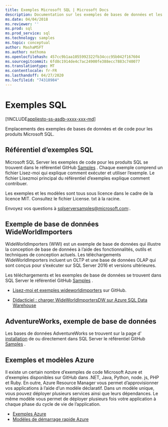 ```yaml
---
title: Exemples Microsoft SQL | Microsoft Docs
description: Documentation sur les exemples de bases de données et les liens vers des exemples pour les produits Microsoft SQL.
ms.date: 04/04/2018
ms.reviewer: ''
ms.prod: sql
ms.prod_service: sql
ms.technology: samples
ms.topic: conceptual
author: MashaMSFT
ms.author: mathoma
ms.openlocfilehash: 457cc9b1aa1055992322fb34ccc95b042f167604
ms.sourcegitcommit: 6fd8c1914de4c7ac24900fe388ecc7883c740077
ms.translationtype: MT
ms.contentlocale: fr-FR
ms.lasthandoff: 04/27/2020
ms.locfileid: "74318984"
---
```

# <a name="sql-samples"></a>Exemples SQL

[!INCLUDE[appliesto-ss-asdb-xxxx-xxx-md](../includes/appliesto-ss-asdb-asdw-pdw-md.md)]

Emplacements des exemples de bases de données et de code pour les produits Microsoft SQL.

## <a name="sql-samples-repository"></a>Référentiel d’exemples SQL

Microsoft SQL Server les exemples de code pour les produits SQL se trouvent dans le référentiel GitHub [Samples](https://github.com/microsoft/sql-server-samples) . Chaque exemple comprend un fichier Lisez-moi qui explique comment exécuter et utiliser l’exemple. Le fichier Lisezmoi principal du référentiel d’exemples explique comment contribuer. 

Les exemples et les modèles sont tous sous licence dans le cadre de la licence MIT. Consultez le fichier License. txt à la racine.

Envoyez vos questions à sqlserversamples@microsoft.com:.


## <a name="wideworldimporters-sample-database"></a>Exemple de base de données WideWorldImporters

WideWorldImporters (WWI) est un exemple de base de données qui illustre la conception de base de données à l’aide des fonctionnalités, outils et techniques de conception actuels. Les téléchargements WideWorldImporters incluent un OLTP et une base de données OLAP qui sont conçus pour s’exécuter sur SQL Server 2016 et versions ultérieures. 

Les téléchargements et les exemples de base de données se trouvent dans SQL Server le référentiel GitHub [Samples](https://github.com/Microsoft/sql-server-samples) .


- [Lisez-moi et exemples wideworldimporters](https://github.com/Microsoft/sql-server-samples/tree/master/samples/databases/wide-world-importers) sur GitHub.

- [Didacticiel : charger WideWorldImportersDW sur Azure SQL Data Warehouse](/azure/sql-data-warehouse/load-data-wideworldimportersdw)


## <a name="adventureworks-sample-database"></a>AdventureWorks, exemple de base de données

Les bases de données AdventureWorks se trouvent sur la page d' [installation](adventureworks-install-configure.md) de ou directement dans SQL Server le référentiel GitHub [Samples](https://github.com/Microsoft/sql-server-samples) . 


## <a name="azure-samples-and-templates"></a>Exemples et modèles Azure
Il existe un certain nombre d’exemples de code Microsoft Azure et d’exemples disponibles sur GitHub dans .NET, Java, Python, node. js, PHP et Ruby. En outre, Azure Resource Manager vous permet d’approvisionner vos applications à l’aide d’un modèle déclaratif. Dans un modèle unique, vous pouvez déployer plusieurs services ainsi que leurs dépendances. Le même modèle vous permet de déployer plusieurs fois votre application à chaque phase du cycle de vie de l’application.

- [Exemples Azure](https://github.com/Azure-Samples)
- [Modèles de démarrage rapide Azure](https://azure.microsoft.com/resources/templates/)




